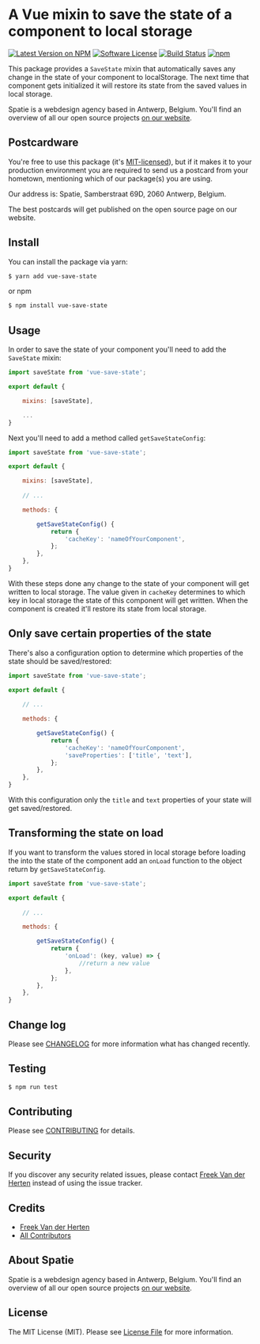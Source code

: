 # A Vue mixin to save the state of a component to local storage

[![Latest Version on NPM](https://img.shields.io/npm/v/vue-save-state.svg?style=flat-square)](https://npmjs.com/package/vue-save-state)
[![Software License](https://img.shields.io/badge/license-MIT-brightgreen.svg?style=flat-square)](LICENSE.md)
[![Build Status](https://img.shields.io/travis/spatie/vue-save-state/master.svg?style=flat-square)](https://travis-ci.org/spatie/vue-save-state)
[![npm](https://img.shields.io/npm/dt/vue-save-state.svg?style=flat-square)](https://npmjs.com/package/vue-save-state)

This package provides a `SaveState` mixin that automatically saves any change in the state of your component to localStorage. The next time that component gets initialized it will restore its state from the saved values in local storage.

Spatie is a webdesign agency based in Antwerp, Belgium. You'll find an overview of all our open source projects [on our website](https://spatie.be/opensource).

## Postcardware

You're free to use this package (it's [MIT-licensed](LICENSE.md)), but if it makes it to your production environment you are required to send us a postcard from your hometown, mentioning which of our package(s) you are using.

Our address is: Spatie, Samberstraat 69D, 2060 Antwerp, Belgium.

The best postcards will get published on the open source page on our website.

## Install

You can install the package via yarn:

```bash
$ yarn add vue-save-state
```

or npm

```bash
$ npm install vue-save-state
```

## Usage

In order to save the state of your component you'll need to add the `SaveState` mixin:

```js
import saveState from 'vue-save-state';

export default {

    mixins: [saveState],

    ...
}
```

Next you'll need to add a method called `getSaveStateConfig`:

```js
import saveState from 'vue-save-state';

export default {

    mixins: [saveState],
    
    // ...

    methods: {

        getSaveStateConfig() {
            return {
                'cacheKey': 'nameOfYourComponent',
            };
        },
    },
}
```

With these steps done any change to the state of your component will get written to local storage. The value given in `cacheKey` determines to which key in local storage the state of this component will get written. When the component is created it'll restore its state from local storage.

## Only save certain properties of the state

There's also a configuration option to determine which properties of the state should be saved/restored:

```js
import saveState from 'vue-save-state';

export default {
    
    // ...

    methods: {

        getSaveStateConfig() {
            return {
                'cacheKey': 'nameOfYourComponent',
                'saveProperties': ['title', 'text'],
            };
        },
    },
}
```

With this configuration only the `title` and `text` properties of your state will get saved/restored.

## Transforming the state on load

If you want to transform the values stored in local storage before loading the into the state of the component add an `onLoad` function to the object return by `getSaveStateConfig`.

```js
import saveState from 'vue-save-state';

export default {
    
    // ...

    methods: {

        getSaveStateConfig() {
            return {
                'onLoad': (key, value) => {
                    //return a new value
                },
            };
        },
    },
}
```

## Change log

Please see [CHANGELOG](CHANGELOG.md) for more information what has changed recently.

## Testing

``` bash
$ npm run test
```

## Contributing

Please see [CONTRIBUTING](CONTRIBUTING.md) for details.

## Security

If you discover any security related issues, please contact [Freek Van der Herten](https://github.com/freekmurze) instead of using the issue tracker.

## Credits

- [Freek Van der Herten](https://github.com/freekmurze)
- [All Contributors](../../contributors)

## About Spatie
Spatie is a webdesign agency based in Antwerp, Belgium. You'll find an overview of all our open source projects [on our website](https://spatie.be/opensource).

## License

The MIT License (MIT). Please see [License File](LICENSE.md) for more information.
